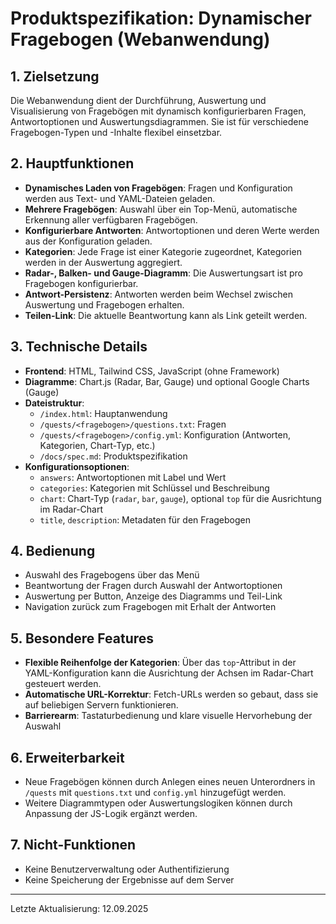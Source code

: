 # Produktspezifikation: Dynamischer Fragebogen (Webanwendung)

## 1. Zielsetzung
Die Webanwendung dient der Durchführung, Auswertung und Visualisierung von Fragebögen mit dynamisch konfigurierbaren Fragen, Antwortoptionen und Auswertungsdiagrammen. Sie ist für verschiedene Fragebogen-Typen und -Inhalte flexibel einsetzbar.

## 2. Hauptfunktionen
- **Dynamisches Laden von Fragebögen**: Fragen und Konfiguration werden aus Text- und YAML-Dateien geladen.
- **Mehrere Fragebögen**: Auswahl über ein Top-Menü, automatische Erkennung aller verfügbaren Fragebögen.
- **Konfigurierbare Antworten**: Antwortoptionen und deren Werte werden aus der Konfiguration geladen.
- **Kategorien**: Jede Frage ist einer Kategorie zugeordnet, Kategorien werden in der Auswertung aggregiert.
- **Radar-, Balken- und Gauge-Diagramm**: Die Auswertungsart ist pro Fragebogen konfigurierbar.
- **Antwort-Persistenz**: Antworten werden beim Wechsel zwischen Auswertung und Fragebogen erhalten.
- **Teilen-Link**: Die aktuelle Beantwortung kann als Link geteilt werden.

## 3. Technische Details
- **Frontend**: HTML, Tailwind CSS, JavaScript (ohne Framework)
- **Diagramme**: Chart.js (Radar, Bar, Gauge) und optional Google Charts (Gauge)
- **Dateistruktur**:
  - `/index.html`: Hauptanwendung
  - `/quests/<fragebogen>/questions.txt`: Fragen
  - `/quests/<fragebogen>/config.yml`: Konfiguration (Antworten, Kategorien, Chart-Typ, etc.)
  - `/docs/spec.md`: Produktspezifikation
- **Konfigurationsoptionen**:
  - `answers`: Antwortoptionen mit Label und Wert
  - `categories`: Kategorien mit Schlüssel und Beschreibung
  - `chart`: Chart-Typ (`radar`, `bar`, `gauge`), optional `top` für die Ausrichtung im Radar-Chart
  - `title`, `description`: Metadaten für den Fragebogen

## 4. Bedienung
- Auswahl des Fragebogens über das Menü
- Beantwortung der Fragen durch Auswahl der Antwortoptionen
- Auswertung per Button, Anzeige des Diagramms und Teil-Link
- Navigation zurück zum Fragebogen mit Erhalt der Antworten

## 5. Besondere Features
- **Flexible Reihenfolge der Kategorien**: Über das `top`-Attribut in der YAML-Konfiguration kann die Ausrichtung der Achsen im Radar-Chart gesteuert werden.
- **Automatische URL-Korrektur**: Fetch-URLs werden so gebaut, dass sie auf beliebigen Servern funktionieren.
- **Barrierearm**: Tastaturbedienung und klare visuelle Hervorhebung der Auswahl

## 6. Erweiterbarkeit
- Neue Fragebögen können durch Anlegen eines neuen Unterordners in `/quests` mit `questions.txt` und `config.yml` hinzugefügt werden.
- Weitere Diagrammtypen oder Auswertungslogiken können durch Anpassung der JS-Logik ergänzt werden.

## 7. Nicht-Funktionen
- Keine Benutzerverwaltung oder Authentifizierung
- Keine Speicherung der Ergebnisse auf dem Server

---
Letzte Aktualisierung: 12.09.2025
